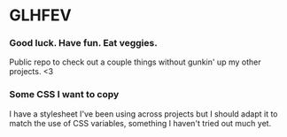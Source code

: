 # GLHFEV

### Good luck. Have fun. Eat veggies.

Public repo to check out a couple things without gunkin' up my other projects. <3

### Some CSS I want to copy

I have a stylesheet I've been using across projects but I should adapt it to match the use of CSS variables, something I haven't tried out much yet. 